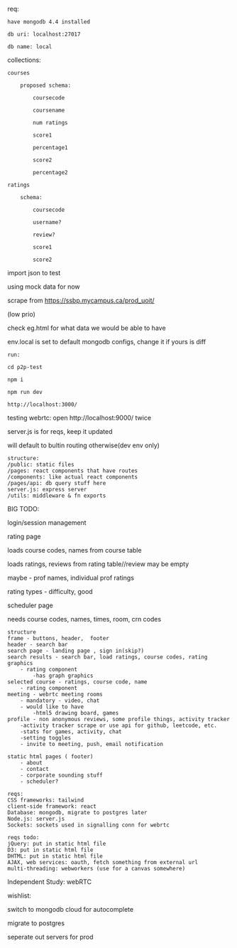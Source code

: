 req:
```
have mongodb 4.4 installed

db uri: localhost:27017

db name: local
```

collections:
```
courses

	proposed schema:

		coursecode

		coursename

		num ratings

		score1

		percentage1
		
		score2

		percentage2

```
```
ratings

	schema:

		coursecode

		username?

		review?

		score1

		score2

```

import json to test

using mock data for now

scrape from https://ssbp.mycampus.ca/prod_uoit/

(low prio)

check eg.html for what data we would be able to have


env.local is set to default mongodb configs, change it if yours is diff

```
run:

cd p2p-test

npm i

npm run dev

http://localhost:3000/
```

testing webrtc: open http://localhost:9000/ twice


server.js is for reqs, keep it updated

will default to bultin routing otherwise(dev env only)
```
structure:
/public: static files
/pages: react components that have routes
/components: like actual react components
/pages/api: db query stuff here
server.js: express server
/utils: middleware & fn exports
```
BIG TODO:

login/session management


rating page

loads course codes, names from course table

loads ratings, reviews from rating table//review may be empty


maybe - prof names, individual prof ratings

rating types - difficulty, good

scheduler page

needs course codes, names, times, room, crn codes
```
structure
frame - buttons, header,  footer
header - search bar
search page - landing page , sign in(skip?)
search results - search bar, load ratings, course codes, rating graphics
	- rating component
		-has graph graphics
selected course - ratings, course code, name
	- rating component
meeting - webrtc meeting rooms
	- mandatory - video, chat
	- would like to have
		-html5 drawing board, games
profile - non anonymous reviews, some profile things, activity tracker
	-activity tracker scrape or use api for github, leetcode, etc.
	-stats for games, activity, chat
	-setting toggles
	- invite to meeting, push, email notification

static html pages ( footer)
	- about
	- contact
	- corporate sounding stuff
	- scheduler?
```
```
reqs:
CSS frameworks: tailwind
client-side framework: react
Database: mongodb, migrate to postgres later
Node.js: server.js
Sockets: sockets used in signalling conn for webrtc

reqs todo:
jQuery: put in static html file
D3: put in static html file
DHTML: put in static html file
AJAX, web services: oauth, fetch something from external url
multi-threading: webworkers (use for a canvas somewhere)
```

Independent Study: webRTC

wishlist: 

switch to mongodb cloud for autocomplete

migrate to postgres

seperate out servers for prod